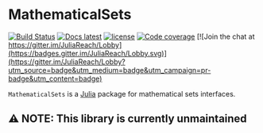 # MathematicalSets

[![Build Status](https://travis-ci.org/JuliaReach/MathematicalSets.jl.svg?branch=master)](https://travis-ci.org/JuliaReach/MathematicalSets.jl)
[![Docs latest](https://img.shields.io/badge/docs-latest-blue.svg)](http://juliareach.github.io/MathematicalSets.jl/latest/)
[![license](https://img.shields.io/github/license/mashape/apistatus.svg?maxAge=2592000)](https://github.com/JuliaReach/MathematicalSets.jl/blob/master/LICENSE.md)
[![Code coverage](http://codecov.io/github/JuliaReach/MathematicalSets.jl/coverage.svg?branch=master)](https://codecov.io/github/JuliaReach/MathematicalSets.jl?branch=master)
[![Join the chat at https://gitter.im/JuliaReach/Lobby](https://badges.gitter.im/JuliaReach/Lobby.svg)](https://gitter.im/JuliaReach/Lobby?utm_source=badge&utm_medium=badge&utm_campaign=pr-badge&utm_content=badge)

`MathematicalSets` is a [Julia](http://julialang.org) package for mathematical sets interfaces.

## :warning: NOTE: This library is currently unmaintained
